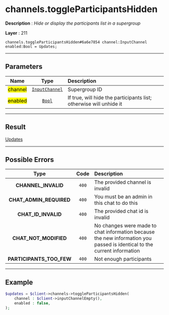 # channels.toggleParticipantsHidden

**Description** : *Hide or display the participants list in a supergroup*

**Layer** : 211

```tl
channels.toggleParticipantsHidden#6a6e7854 channel:InputChannel enabled:Bool = Updates;
```

---

## Parameters

| Name | Type | Description |
| :---: | :---: | :--- |
| <mark>channel</mark> | [`InputChannel`](type/InputChannel) | Supergroup ID |
| <mark>enabled</mark> | [`Bool`](type/Bool) | If true, will hide the participants list; otherwise will unhide it |

---

## Result

[Updates](type/Updates)

---

## Possible Errors

| Type | Code | Description |
| :---: | :---: | :--- |
| **CHANNEL_INVALID** | `400` | The provided channel is invalid |
| **CHAT_ADMIN_REQUIRED** | `400` | You must be an admin in this chat to do this |
| **CHAT_ID_INVALID** | `400` | The provided chat id is invalid |
| **CHAT_NOT_MODIFIED** | `400` | No changes were made to chat information because the new information you passed is identical to the current information |
| **PARTICIPANTS_TOO_FEW** | `400` | Not enough participants |

---

## Example

```php
$updates = $client->channels->toggleParticipantsHidden(
	channel : $client->inputChannelEmpty(),
	enabled : false,
);
```